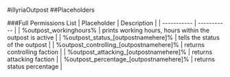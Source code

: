 #illyriaOutpost
##Placeholders

###Full Permissions List
| Placeholder | Description |
| ----------- | ----------- |
| %outpost_workinghours% | prints working hours, hours within the outpost is active |
| %outpost_status_[outpostnamehere]% | tells the status of the outpost |
| %outpost_controlling_[outpostnamehere]% | returns controlling faction |
| %outpost_attacking_[outpostnamehere]% | returns attacking faction |
| %outpost_percentage_[outpostnamehere]% | returns status percentage  |